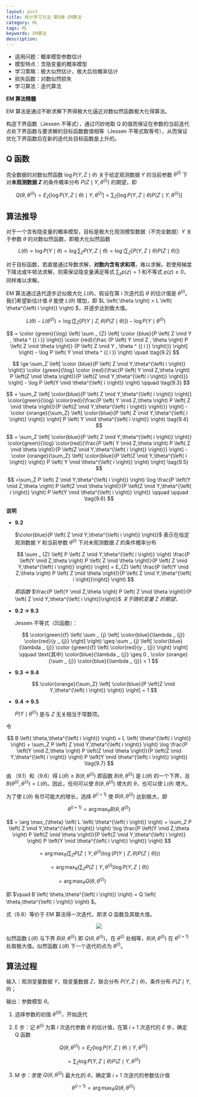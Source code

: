 ```yaml
---
layout: post
title: 统计学习方法-第9章-EM算法
category: ML
tags: ML
keywords: EM算法
description:
---
```


- 适用问题：概率模型参数估计
- 模型特点：含隐变量的概率模型
- 学习策略：极大似然估计，极大后验概率估计
- 损失函数：对数似然损失
- 学习算法：迭代算法

**EM 算法精髓**

EM 算法是通过不断求解下界得极大化逼近对数似然函数极大化得算法。

构造下界函数（Jessen 不等式），通过巧妙地取 Q 的值而保证在参数的当前迭代点处下界函数与要求解的目标函数数值相等（Jessen 不等式取等号），从而保证优化下界函数后在新的迭代处目标函数是上升的。

## Q 函数

完全数据的对数似然函数 $\log P \left( Y, Z \mid \theta \right)$ 关于给定观测数据 $Y$ 的当前参数 $\theta^{\left( i \right)}$ 下对**未观测数据 $Z$** 的条件概率分布 $P \left( Z \mid Y,\theta^{\left( i \right)} \right)$ 的期望，即

$$
Q \left( \theta, \theta^{\left( i \right)} \right) = E_{Z} \left[\log P \left( Y,Z \mid \theta \right) \mid Y,\theta^{\left( i \right)}\right] = \sum_Z \left[ \log P\left(Y,Z \mid \theta \right) P \left( Z \mid Y, \theta^{\left( i \right)} \right) \right]
$$

## 算法推导

对于一个含有隐变量的概率模型，目标是极大化观测模型数据（不完全数据）$Y$ 关于参数 $\theta$ 的对数似然函数，即极大化似然函数

$$
L \left( \theta \right) = \log P \left( Y \mid \theta \right) = \log \sum_Z P \left( Y,Z \mid \theta \right) = \log \left( \sum_Z \left[ P \left( Y,Z \mid \theta \right) P \left( Z \mid \theta \right) \right] \right)
$$

对于目标函数，若直接通过导数求解，**对数内含有求和项**，难以求解。若使用梯度下降法或牛顿法求解，则需保证隐变量满足等式 $\sum _ {z} p \left( z \right) = 1$ 和不等式 $p \left( z \right) \geq 0$，同样难以求解。

EM 算法通过迭代逐步近似极大化 $L \left( \theta \right)$。假设在第 $i$ 次迭代后 $\theta$ 的估计值是 $\theta^{\left( i \right)}$。我们希望新估计值 $\theta$ 能使 $L \left( \theta \right)$ 增加，即 $L \left( \theta \right) > L \left( \theta^{\left( i \right)} \right) $，并逐步达到极大值。

$$
L \left( \theta \right) - L \left( \theta^{\left( i \right)} \right) = \log \left( \sum_Z \left[ P \left( Y \mid Z,\theta \right) P \left( Z \mid \theta \right) \right] \right)-\log P \left( Y \mid \theta^{\left( i \right)} \right) \quad \tag{9.1}
$$

$$
= \color {green}{\log} \left( \sum _ {Z} \left[ \color {blue}{P \left( Z  \mid  Y , \theta ^ {( i )} \right)} \color {red}{\frac {P \left( Y  \mid  Z , \theta \right) P \left( Z  \mid  \theta \right)} {P \left( Z  \mid  Y , \theta ^ {( i )} \right)}} \right] \right) - \log P \left( Y  \mid  \theta ^ {( i )} \right) \quad \tag{9.2}
$$

$$
\ge \sum_Z \left[ \color {blue}{P \left( Z \mid Y,\theta^{\left( i \right)} \right)} \color {green}{\log} \color {red}{\frac{P \left( Y \mid Z,\theta \right) P \left(Z \mid \theta \right)}{P \left(Z \mid Y,\theta^{\left( i \right)} \right)}} \right] - \log P \left(Y \mid \theta^{\left( i \right)} \right) \qquad \tag{9.3}
$$

$$
= \sum_Z \left[ \color{blue}{P \left( Z \mid Y,\theta^{\left( i \right)} \right)} \color{green}{\log} \color{red}{\frac{P \left( Y \mid Z,\theta \right) P \left( Z \mid \theta \right)}{P \left(Z \mid Y,\theta^{\left( i \right)} \right)}} \right] - \color {orange}{\sum_Z} \left[ \color{blue}{P \left( Z \mid Y,\theta^{\left( i \right)} \right)} \right] P \left( Y \mid \theta^{\left( i \right)} \right) \tag{9.4}
$$

$$
= \sum_Z \left[ \color{blue}{P \left( Z \mid Y,\theta^{\left( i \right)} \right)} \color{green}{\log} \color{red}{\frac{P \left( Y \mid Z,\theta \right) P \left( Z \mid \theta \right)}{P \left(Z \mid Y,\theta^{\left( i \right)} \right)}} \right] - \color {orange}{\sum_Z} \left[ \color{blue}{P \left(Z \mid Y,\theta^{\left( i \right)} \right)} P \left( Y \mid \theta^{\left( i \right)} \right) \right] \tag{9.5}
$$

$$
=\sum_Z P \left( Z \mid Y,\theta^{\left( i \right)} \right) \log \frac{P \left(Y \mid Z,\theta \right) P \left(Z \mid \theta \right)}{P \left(Z \mid Y,\theta^{\left( i \right)} \right) P \left(Y \mid \theta^{\left( i \right)} \right)} \qquad \qquad \tag{9.6}
$$

**说明**

- **9.2**

    $\color{blue}{P \left( Z \mid Y,\theta^{\left( i \right)} \right)}$ 表示在给定观测数据 $Y$ 和当前参数 $\theta^{\left( i \right)}$ 下对未观测数据 $Z$ 的条件概率分布

    $$
    \sum _ {Z} \left[ P \left( Z \mid Y,\theta^{\left( i \right)} \right) \frac{P \left(Y \mid Z,\theta \right) P \left( Z \mid \theta \right)}{P \left( Z \mid Y,\theta^{\left( i \right)} \right)} \right] = E_{Z} \left( \frac{P \left(Y \mid Z,\theta \right) P \left( Z \mid \theta \right)}{P \left( Z \mid Y,\theta^{\left( i \right)}\right)} \right)
    $$

    *即函数* $\frac{P \left(Y \mid Z,\theta \right) P \left( Z \mid \theta \right)}{P \left( Z \mid Y,\theta^{\left( i \right)}\right)}$ *关于随机变量* $Z$ *的期望。*

- **9.2 → 9.3**

    Jessen 不等式（凹函数）：

    $$
    \color{green}{f} \left( \sum _ {j} \left[ \color{blue}{\lambda _ {j}} \color{red}{y _ {j}} \right] \right) \geq \sum _ {j} \left[ \color{blue}{\lambda _ {j}} \color {green}{f} \left( \color{red}{y _ {j}} \right) \right] \qquad \text{其中} \color{blue}{\lambda _ {j}} \geq 0 , \color {orange}{\sum _ {j}} \color{blue}{\lambda _ {j}} = 1
    $$

- **9.3 → 9.4**

    $$
    \color{orange}{\sum_Z} \left[ \color{blue}{P \left(Z \mid Y,\theta^{\left( i \right)} \right)} \right] = 1
    $$


- **9.4 → 9.5**

    $P \left( Y \mid \theta^{\left( i \right)} \right)$ 是与 $Z$ 无关相当于常数项。

令

$$
B \left( \theta,\theta^{\left( i \right)} \right) = L \left( \theta^{\left( i \right)} \right) + \sum_Z P \left( Z \mid Y,\theta^{\left( i \right)} \right) \log \frac{P \left(Y \mid Z,\theta \right) P \left(Z \mid \theta \right)}{P \left(Z \mid Y,\theta^{\left( i \right)} \right) P \left(Y \mid \theta^{\left( i \right)} \right)} \tag{9.7}
$$

由 （9.1）和（9.6）得 $L \left( \theta \right) \geq B \left( \theta,\theta^{\left( i \right)} \right)$ 即函数 $B \left( \theta,\theta^{\left( i \right)} \right)$ 是 $L \left( \theta \right)$ 的一个下界，且 $B \left( \theta^{\left( i \right)},\theta^{\left( i \right)} \right) = L \left( \theta \right)$。因此，任何可以使 $B \left( \theta,\theta^{\left( i \right)} \right)$ 增大的 $\theta$，也可以使 $L \left( \theta \right)$ 增大。

为了使 $L \left( \theta \right)$ 有尽可能大的增长，选择 $\theta^{\left( i + 1\right)}$ 使 $B \left( \theta,\theta^{\left( i \right)} \right)$ 达到极大，即

$$
\theta^{\left( i + 1\right)} = \arg \max_{\theta} B \left( \theta,\theta^{\left( i \right)} \right)
$$

$$
= \arg \max_{\theta} \left( L \left( \theta^{\left( i \right)} \right) + \sum_Z P \left( Z \mid Y,\theta^{\left( i \right)} \right) \log \frac{P \left(Y \mid Z,\theta \right) P \left(Z \mid \theta \right)}{P \left(Z \mid Y,\theta^{\left( i \right)} \right) P \left(Y \mid \theta^{\left( i \right)} \right)} \right)
$$

$$
= \arg \max_{\theta} \left( \sum_Z P \left( Z \mid Y,\theta^{\left( i \right)} \right) \log \left( P \left(Y \mid Z,\theta \right) P \left(Z \mid \theta \right) \right) \right)
$$

$$
= \arg \max_{\theta} \left( \sum_Z P \left( Z \mid Y,\theta^{\left( i \right)} \right) \log P \left(Y,Z \mid \theta \right) \right)
$$

$$
= \arg \max_{\theta} Q \left( \theta,\theta^{\left( i \right)} \right) \qquad \qquad \qquad \tag{9.8}
$$

即 $\quad B \left( \theta,\theta^{\left( i \right)} \right) = Q \left( \theta,\theta^{\left( i \right)} \right) $。

式（9.8）等价于 EM 算法得一次迭代，即求 $Q$ 函数及其极大值。

<center>

<img src="https://raw.githubusercontent.com/chiemon/chiemon.github.io/master/img/EM/1.png">

</center>

似然函数 $L \left( \theta \right)$ 与下界 $B \left( \theta,\theta^{\left( i \right)} \right)$ 即 $Q \left( \theta,\theta^{\left( i \right)} \right)$，在 $\theta^{\left( i\right)}$ 处相等，$B \left( \theta,\theta^{\left( i \right)} \right)$ 在 $\theta^{\left( i+1 \right)}$ 处取极大值。似然函数 $L \left( \theta \right)$ 下一个迭代的点为 $\theta^{\left( i \right)}$。


## 算法过程

输入：观测变量数据 $Y$，隐变量数据 $Z$，联合分布 $P \left( Y, Z \mid \theta \right)$，条件分布 $P \left( Z \mid Y, \theta \right)$；

输出：参数模型 $\theta$。

1. 选择参数的初值 $\theta^{\left( 0 \right)}$，开始迭代

2. E 步：记 $\theta^{\left( i \right)}$ 为第 $i$ 次迭代参数 $\theta$ 的估计值，在第 $i+1$ 次迭代的 $E$ 步，确定 Q 函数

    $$
    Q \left(\theta, \theta^{\left( i \right)} \right) = E_{Z} \left[\log P \left(Y,Z \mid \theta \right) \mid Y,\theta^{\left( i \right)}\right]
    $$

    $$
    = \sum_Z \log P \left(Y,Z \mid \theta \right) P \left( Z \mid Y, \theta^{\left( i \right)} \right)
    $$

3. M 步：求使 $Q \left(\theta, \theta^{\left( i \right)} \right)$ 最大化的 $\theta$，确定第 $i+1$ 次迭代的参数估计值

    $$
    \theta^{\left(i+1 \right)} = \arg \max_\theta Q \left( \theta, \theta^{\left( i \right)} \right)
    $$